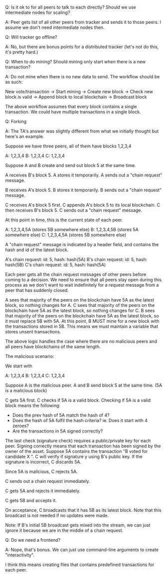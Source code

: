 Q: Is it ok to for all peers to talk to each directly? Should we use intermediate nodes for scaling?

A: Peer gets list of all other peers from tracker and sends it to those peers. I assume we don't need intermediate nodes then.



Q: Will tracker go offline?

A: No, but there are bonus points for a distributed tracker (let's not do this, it's pretty hard.)



Q: When to do mining? Should mining only start when there is a new transaction?

A: Do not mine when there is no new data to send. The workflow should be as such:

New vote/transaction -> Start mining -> Create new block -> Check new block is valid -> Append block to local blockchain -> Broadcast block

The above workflow assumes that every block contains a single transaction. We could have multiple transactions in a single block.



Q: Forking

A: The TA's answer was slightly different from what we initially thought but here's an example.

Suppose we have three peers, all of them have blocks 1,2,3,4

A: 1,2,3,4
B: 1,2,3,4
C: 1,2,3,4

Suppose A and B create and send out block 5 at the same time.

A receives B's block 5.
A stores it temporarily.
A sends out a "chain request" message.

B receives A's block 5.
B stores it temporarily.
B sends out a "chain request" message.

C receives A's block 5 first. C appends A's block 5 to its local blockchain.
C then receives B's block 5.
C sends out a "chain request" message.

At this point in time, this is the current state of each peer.

A: 1,2,3,4,5A (stores 5B somewhere else)
B: 1,2,3,4,5B (stores 5A somewhere else)
C: 1,2,3,4,5A (stores 5B somewhere else)


A "chain request" message is indicated by a header field, and contains the hash and id of the latest block.

A's chain request: id: 5, hash: hash(5A)
B's chain request: id: 5, hash: hash(5B)
C's chain request: id: 5, hash: hash(5A)

Each peer gets all the chain request messages of other peers before coming to a decision.
We need to ensure that all peers stay open during this process as we don't want to wait indefinitely for a 
request message from a peer that has suddenly closed.

A sees that majority of the peers on the blockchain have 5A as the latest block, so nothing changes for A.
C sees that majority of the peers on the blockchain have 5A as the latest block, so nothing changes for C.
B sees that majority of the peers on the blockchain have 5A as the latest block, so it must replace 5B with 5A.
At this point, B MUST mine for a new block with the transactions stored in 5B. This means we must maintain a variable that stores unsent transactions.

The above logic handles the case where there are no malicious peers and all peers have blockchains of the same length.


The malicious scenario:

We start with

A: 1,2,3,4
B: 1,2,3,4
C: 1,2,3,4

Suppose A is the malicious peer.
A and B send block 5 at the same time. (5A is a malicious block)

C gets 5A first.
C checks if 5A is a valid block.
Checking if 5A is a valid block means the following:
- Does the prev hash of 5A match the hash of 4?
- Does the hash of 5A fulfil the hash criteria? ie. Does it start with 4 zeroes?
- Are the transactions in 5A signed correctly?

The last check (signature check) requires a public/private key for each peer.
Signing correctly means that each transaction has been signed by the owner of the asset.
Suppose 5A contains the transaction "B voted for candidate X <some incorrect signature y>".
C will verify if signature y using B's public key. If the signature is incorrect, C discards 5A.

Since 5A is malicious, C rejects 5A.

C sends out a chain request immediately.

C gets 5A and rejects it immediately.

C gets 5B and accepts it.

On acceptance, C broadcasts that it has 5B as its latest block. Note that this broadcast is not needed if no updates were made.

Note: If B's initial 5B broadcast gets mixed into the stream, we can just ignore it because we are in the middle of a chain request.





Q: Do we need a frontend?

A: Nope, that's bonus. We can just use command-line arguments to create "interactivity".

I think this means creating files that contains predefined transactions for each peer.